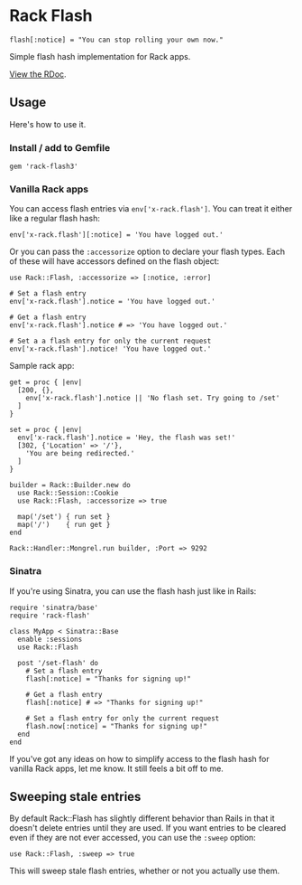 # Rack Flash

    flash[:notice] = "You can stop rolling your own now."

Simple flash hash implementation for Rack apps.

[View the RDoc](http://gitrdoc.com/nakajima/rack-flash/tree/master).

## Usage

Here's how to use it.

### Install / add to Gemfile

    gem 'rack-flash3'

### Vanilla Rack apps

You can access flash entries via `env['x-rack.flash']`. You can treat it either
like a regular flash hash:

    env['x-rack.flash'][:notice] = 'You have logged out.'

Or you can pass the `:accessorize` option to declare your flash types. Each of
these will have accessors defined on the flash object:

    use Rack::Flash, :accessorize => [:notice, :error]
    
    # Set a flash entry
    env['x-rack.flash'].notice = 'You have logged out.'
    
    # Get a flash entry
    env['x-rack.flash'].notice # => 'You have logged out.'
    
    # Set a a flash entry for only the current request
    env['x-rack.flash'].notice! 'You have logged out.'

Sample rack app:

    get = proc { |env|
      [200, {},
        env['x-rack.flash'].notice || 'No flash set. Try going to /set'
      ]
    }

    set = proc { |env|
      env['x-rack.flash'].notice = 'Hey, the flash was set!'
      [302, {'Location' => '/'},
        'You are being redirected.'
      ]
    }

    builder = Rack::Builder.new do
      use Rack::Session::Cookie
      use Rack::Flash, :accessorize => true

      map('/set') { run set }
      map('/')    { run get }
    end

    Rack::Handler::Mongrel.run builder, :Port => 9292

### Sinatra

If you're using Sinatra, you can use the flash hash just like in Rails:

    require 'sinatra/base'
    require 'rack-flash'

    class MyApp < Sinatra::Base
      enable :sessions
      use Rack::Flash

      post '/set-flash' do
        # Set a flash entry
        flash[:notice] = "Thanks for signing up!"
        
        # Get a flash entry
        flash[:notice] # => "Thanks for signing up!"
        
        # Set a flash entry for only the current request
        flash.now[:notice] = "Thanks for signing up!"
      end
    end

If you've got any ideas on how to simplify access to the flash hash for vanilla
Rack apps, let me know. It still feels a bit off to me.

## Sweeping stale entries

By default Rack::Flash has slightly different behavior than Rails in that it
doesn't delete entries until they are used. If you want entries to be cleared
even if they are not ever accessed, you can use the `:sweep` option:

    use Rack::Flash, :sweep => true

This will sweep stale flash entries, whether or not you actually use them.
